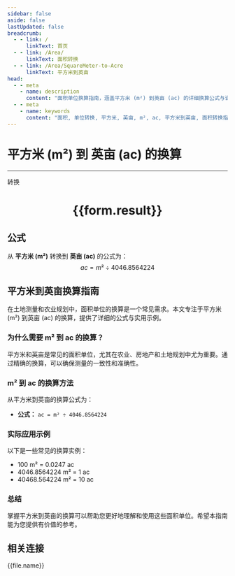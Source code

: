 ```yaml
---
sidebar: false
aside: false
lastUpdated: false
breadcrumb:
  - - link: /
      linkText: 首页
  - - link: /Area/
      linkText: 面积转换
  - - link: /Area/SquareMeter-to-Acre
      linkText: 平方米到英亩
head:
  - - meta
    - name: description
      content: "面积单位换算指南，涵盖平方米 (m²) 到英亩 (ac) 的详细换算公式与说明。"
  - - meta
    - name: keywords
      content: "面积, 单位转换, 平方米, 英亩, m², ac, 平方米到英亩, 面积转换指南"
---
```

# 平方米 (m²) 到 英亩 (ac) 的换算
---
<script setup>
import { onMounted, reactive, inject, ref } from 'vue'
import { NButton, NForm, NFormItem, NInput, NInputNumber, NSelect, NCard, useMessage,NGrid ,NGi } from 'naive-ui'
import { defineClientComponent } from 'vitepress'
import { Area } from '../../files';

const convert = inject('convert')

const form = reactive({
  number: null,
  result: '',
})

const convertHandler = () => {
  if (form.number !== null && !isNaN(form.number)) {
    const convertedValue = parseFloat(form.number) / 4046.8564224
    form.result = `${form.number}m² = ${convertedValue.toFixed(4)}ac`
  } else {
    form.result = '请输入有效的数值。'
  }
}
</script>

<n-form size="large" :model="form">
  <n-form-item label="平方米 (m²)">
    <n-input-number v-model:value="form.number" placeholder="输入平方米" style="width: 100%" />
  </n-form-item>
  <n-form-item>
    <n-button type="primary" @click="convertHandler" block>转换</n-button>
  </n-form-item>
</n-form>

<n-card  embedded :bordered="false" hoverable>
  <div  style="text-align:center">
    <h1>{{form.result}}</h1>
  </div>
</n-card>

## 公式

从 **平方米 (m²)** 转换到 **英亩 (ac)** 的公式为：
$$ ac = m² \div 4046.8564224 $$

## 平方米到英亩换算指南

在土地测量和农业规划中，面积单位的换算是一个常见需求。本文专注于平方米 (m²) 到英亩 (ac) 的换算，提供了详细的公式与实用示例。

### 为什么需要 m² 到 ac 的换算？

平方米和英亩是常见的面积单位，尤其在农业、房地产和土地规划中尤为重要。通过精确的换算，可以确保测量的一致性和准确性。

### m² 到 ac 的换算方法

从平方米到英亩的换算公式为：

- **公式：** `ac = m² ÷ 4046.8564224`

### 实际应用示例

以下是一些常见的换算实例：

- 100 m² = 0.0247 ac
- 4046.8564224 m² = 1 ac
- 40468.564224 m² = 10 ac

### 总结

掌握平方米到英亩的换算可以帮助您更好地理解和使用这些面积单位。希望本指南能为您提供有价值的参考。

## 相关连接
<n-grid x-gap="12" :cols="3">
  <n-gi v-for="(file, index) in Area" :key="index">
    <n-button
      text
      tag="a"
      :href="file.path"
      type="primary"
    >
      {{file.name}}
    </n-button>
  </n-gi>
</n-grid>